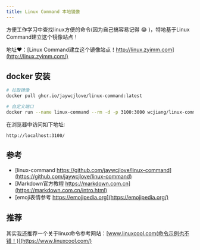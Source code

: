 ```yaml
---
title: Linux Command 本地镜像
---
```


方便工作学习中查找linux方便的命令(因为自己搞容易记得 😂 )，特地基于Linux Command建立这个镜像站点！

地址❤️：[Linux Command建立这个镜像站点！http://linux.zyimm.com](http://linux.zyimm.com/)

## docker 安装
```sh
# 拉取镜像
docker pull ghcr.io/jaywcjlove/linux-command:latest

# 自定义端口
docker run --name linux-command --rm -d -p 3100:3000 wcjiang/linux-command:latest
```

在浏览器中访问如下地址:

`http://localhost:3100/`

## 参考

- [linux-command https://github.com/jaywcjlove/linux-command](https://github.com/jaywcjlove/linux-command)
- [Markdown官方教程 https://markdown.com.cn](https://markdown.com.cn/intro.html)
- [emoji表情参考 https://emojipedia.org](https://emojipedia.org/)



## 推荐
其实我还推荐一个关于linux命令参考网站：[www.linuxcool.com(命令示例也不错！)](https://www.linuxcool.com/)
